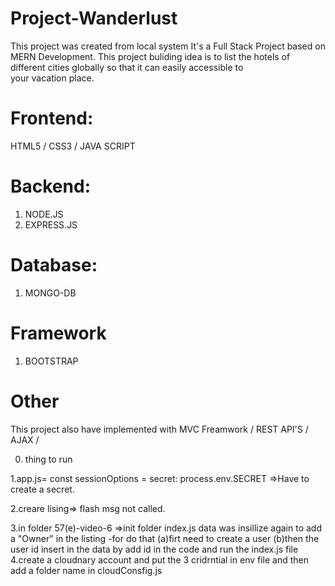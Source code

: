 # Project-Wanderlust

This project was created from local system It's a Full Stack Project based on
MERN Development. This project buliding idea is to list the hotels of different
cities globally so that it can easily accessible to  
 your vacation place.

# Frontend:

HTML5 / CSS3 / JAVA SCRIPT

# Backend:

1. NODE.JS
2. EXPRESS.JS

# Database:

1. MONGO-DB

# Framework

1. BOOTSTRAP

# Other

This project also have implemented with MVC Freamwork / REST API'S / AJAX /

0. thing to run

1.app.js= const sessionOptions = secret: process.env.SECRET =>Have to create a
secret.

2.creare lising=> flash msg not called.

3.in folder 57(e)-video-6 =>init folder index.js data was insillize again to add
a "Owner" in the listing -for do that (a)firt need to create a user (b)then the
user id insert in the data by add id in the code and run the index.js file
4.create a cloudnary account and put the 3 cridrntial in env file and then add a
folder name in cloudConsfig.js

